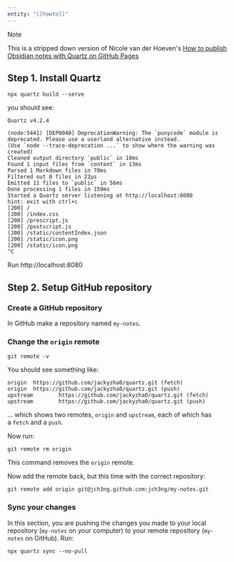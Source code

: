 ```yaml
---
entity: "[[howto]]"
---
```


> [!NOTE]
> This is a stripped down version of Nicole van der Hoeven's [How to publish Obsidian notes with Quartz on GitHub Pages](https://notes.nicolevanderhoeven.com/How+to+publish+Obsidian+notes+with+Quartz+on+GitHub+Pages#Change+the+%60origin%60+remote)
> 
## Step 1. Install Quartz
```
npx quartz build --serve
```
you should see: 

```
Quartz v4.2.4 

(node:5441) [DEP0040] DeprecationWarning: The `punycode` module is deprecated. Please use a userland alternative instead.
(Use `node --trace-deprecation ...` to show where the warning was created)
Cleaned output directory `public` in 10ms
Found 1 input files from `content` in 13ms
Parsed 1 Markdown files in 78ms
Filtered out 0 files in 23μs
Emitted 11 files to `public` in 56ms
Done processing 1 files in 159ms
Started a Quartz server listening at http://localhost:8080
hint: exit with ctrl+c
[200] /
[200] /index.css
[200] /prescript.js
[200] /postscript.js
[200] /static/contentIndex.json
[200] /static/icon.png
[200] /static/icon.png
^C

```

Run http://localhost:8080

## Step 2. Setup GitHub repository

### Create a GitHub repository

In GitHub make a repository named `my-notes`.

### Change the `origin` remote
```
git remote -v
```

You should see something like:

```
origin  https://github.com/jackyzha0/quartz.git (fetch)
origin  https://github.com/jackyzha0/quartz.git (push)
upstream        https://github.com/jackyzha0/quartz.git (fetch)
upstream        https://github.com/jackyzha0/quartz.git (push)
```

... which shows two remotes, `origin` and `upstream`, each of which has a `fetch` and a `push`.

Now run:
```
git remote rm origin
```

This command removes the `origin` remote.

Now add the remote back, but this time with the correct repository:
```
git remote add origin git@jch3ng.github.com:jch3ng/my-notes.git
```

### Sync your changes
In this section, you are pushing the changes you made to your local repository (`my-notes` on your computer) to your remote repository (`my-notes` on GitHub). Run:

```
npx quartz sync --no-pull
```
